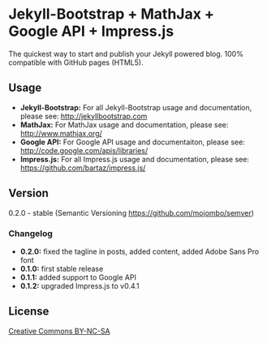 # Jekyll-Bootstrap + MathJax + Google API + Impress.js

The quickest way to start and publish your Jekyll powered blog. 100% compatible with GitHub pages (HTML5).

## Usage

- **Jekyll-Bootstrap:** For all Jekyll-Bootstrap usage and documentation, please see: <http://jekyllbootstrap.com>
- **MathJax:** For MathJax usage and documentation, please see: <http://www.mathjax.org/>
- **Google API:** For Google API usage and documentaiton, please see: <http://code.google.com/apis/libraries/>
- **Impress.js:** For all Impress.js usage and documentation, please see: <https://github.com/bartaz/impress.js/>

## Version

0.2.0 - stable (Semantic Versioning <https://github.com/mojombo/semver>)

### Changelog

- **0.2.0:** fixed the tagline in posts, added content, added Adobe Sans Pro font
- **0.1.0:** first stable release
- **0.1.1:** added support to Google API
- **0.1.2:** upgraded Impress.js to v0.4.1

## License

[Creative Commons BY-NC-SA](http://creativecommons.org/licenses/by-nc-sa/3.0/)
